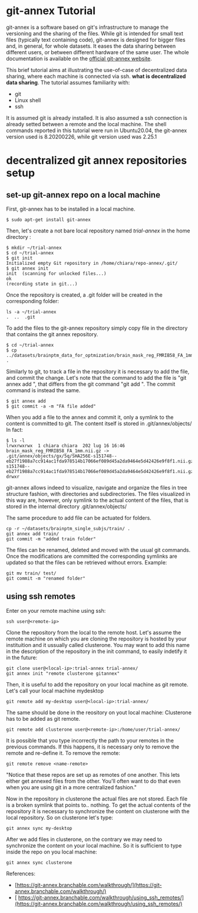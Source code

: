 # git-annex Tutorial
git-annex is a software based on git's infrastructure to manage the versioning and the sharing of the files. While git is intended for small text files (typically text containing code), git-annex is designed for bigger files and, in general, for whole datasets. It eases the data sharing between different users, or between different hardware of the same user. The whole documentation is available on the [official git-annex website](https://git-annex.branchable.com/).

This brief tutorial aims at illustrating the use-of-case of decentralized data sharing, where each machine is connected via ssh. **what is decentralized data sharing**. The tutorial assumes familiarity with:
* git
* Linux shell 
* ssh

It is assumed git is already installed. It is also assumed a ssh connection is already setted between a remote and the local machine.
The shell commands reported in this tutorial were run in Ubuntu20.04, the git-annex version used is 8.20200226, while git version used was 2.25.1 

# decentralized git annex repositories setup
## set-up git-annex repo on a local machine
First, git-annex has to be installed in a local machine. 
```shell
$ sudo apt-get install git-annex
```

Then, let's create a not bare local repository named _trial-annex_ in the home directory :
```shell
$ mkdir ~/trial-annex
$ cd ~/trial-annex
$ git init
Initialized empty Git repository in /home/chiara/repo-annex/.git/
$ git annex init
init  (scanning for unlocked files...)
ok
(recording state in git...)
```
Once the repository is created, a .git folder will be created in the corresponding folder:
```shell
ls -a ~/trial-annex
.  ..  .git
```
To add the files to the git-annex repository simply copy file in the directory that contains the git annex repository.
```shell
$ cd ~/trial-annex
$ cp ../datasets/brainptm_data_for_optmization/brain_mask_reg_FMRIB58_FA_1mm.nii.gz .
```
Similarly to git, to track a file in the repository it is necessary to add the file,  and commit the change. Let's note that the command to add the file is "git annex add <file>", that differs from the git command "git add <file>". The commit command is instead the same. 

```shell
$ git annex add
$ git commit -a -m "FA file added"
```

When you add a file to the annex and commit it, only a symlink to the content is committed to git. The content itself is stored in .git/annex/objects/
In fact:
```shell
$ ls -l
lrwxrwxrwx  1 chiara chiara  202 lug 16 16:46 brain_mask_reg_FMRIB58_FA_1mm.nii.gz -> .git/annex/objects/gx/5q/SHA256E-s151748--eb27f1988a7cc914ac1fda978514b17066ef089d45a2da9464e5d42426e9f8f1.nii.gz/SHA256E-s151748--eb27f1988a7cc914ac1fda978514b17066ef089d45a2da9464e5d42426e9f8f1.nii.gz
drwxr
```
git-annex allows indeed to visualize, navigate and organize the files in tree structure fashion, with directories and subdirectories. The files visualized in this way are, however, only symlink to the actual content of the files, that is stored in the internal directory .git/annex/objects/

The same procedure to add file can be actuated for folders.
```shell
cp -r ~/datasets/brainptm_single_subjs/train/ .
git annex add train/
git commit -m "added train folder"
```

The files can be renamed, deleted and moved with the usual git commands. Once the modifications are committed the corresponding symlinks are updated so that the files can be retrieved without errors.
Example:
 
```shell  
git mv train/ test/
git commit -m "renamed folder"
```
## using ssh remotes
Enter on your remote machine using ssh:
```shell  
ssh user@<remote-ip>
```
  
Clone the repository from the local to the remote host. Let's assume the remote machine on which you are cloning the repository is hosted by your instituition and it ussually called clusterone. You may want to add this name in the description of the repository in the init command, to easily indetify it in the future: 
 
```shell  
git clone user@<local-ip>:trial-annex trial-annex/
git annex init "remote clusterone gitannex"
```
 
Then, it is useful to add the repository on your local machine as git remote. Let's call your local machine mydesktop
```shell  
git remote add my-desktop user@<local-ip>:trial-annex/
```
 
The same should be done in the reository on yout local machine: Clusterone has to be added as git remote.
```shell  
git remote add clusterone user@<remote-ip>:/home/user/trial-annex/
```
It is possible that you type incorrectly the path to your remotes in the previous commands. If this happens, it is necessary only to remove the remote and re-define it. To remove the remote:
```shell  
git remote remove <name-remote>
```

"Notice that these repos are set up as remotes of one another. This lets either get annexed files from the other. You'll often want to do that even when you are using git in a more centralized fashion."
 
Now in the repository in clusterone the actual files are not stored. Each file is a broken symlink that points to.. nothing. 
To get the actual contents of the repository it is necessary to synchronize the content on clusterone with the local repository. So on clusterone let's type:
```shell  
git annex sync my-desktop
```  
After we add files in clusterone, on the contrary we may need to synchronize the content on your local machine. So it is sufficient to type inside the repo on you local machine:
```shell  
git annex sync clusterone
```  
 

  
References:
 * [https://git-annex.branchable.com/walkthrough/](https://git-annex.branchable.com/walkthrough/)
 * [ https://git-annex.branchable.com/walkthrough/using_ssh_remotes/](https://git-annex.branchable.com/walkthrough/using_ssh_remotes/)







